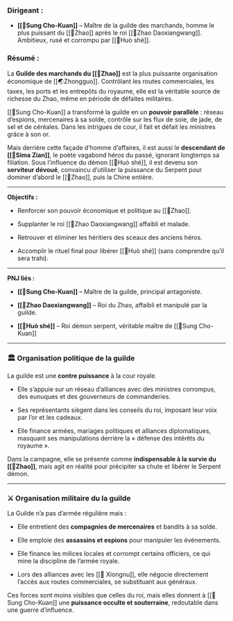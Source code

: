 ### Dirigeant :

- **[[👑Sung Cho-Kuan]]** – Maître de la guilde des marchands, homme le plus puissant du [[🏯Zhao]] après le roi [[👑Zhao Daoxiangwang]]. Ambitieux, rusé et corrompu par [[🐲Huò shé]].

### Résumé :

La **Guilde des marchands du [[🏯Zhao]]** est la plus puissante organisation économique de [[🌏Zhongguo]]. Contrôlant les routes commerciales, les taxes, les ports et les entrepôts du royaume, elle est la véritable source de richesse du Zhao, même en période de défaites militaires.

[[👑Sung Cho-Kuan]] a transformé la guilde en un **pouvoir parallèle** : réseau d’espions, mercenaires à sa solde, contrôle sur les flux de soie, de jade, de sel et de céréales. Dans les intrigues de cour, il fait et défait les ministres grâce à son or.

Mais derrière cette façade d’homme d’affaires, il est aussi le **descendant de [[🍶Sima Zian]]**, le poète vagabond héros du passé, ignorant longtemps sa filiation. Sous l’influence du démon [[🐲Huò shé]], il est devenu son **serviteur dévoué**, convaincu d’utiliser la puissance du Serpent pour dominer d’abord le [[🏯Zhao]], puis la Chine entière.

---

**Objectifs :**

- Renforcer son pouvoir économique et politique au [[🏯Zhao]].

- Supplanter le roi [[👑Zhao Daoxiangwang]] affaibli et malade.

- Retrouver et éliminer les héritiers des sceaux des anciens héros.

- Accomplir le rituel final pour libérer [[🐲Huò shé]] (sans comprendre qu’il sera trahi).


---

**PNJ liés :**

- **[[👑Sung Cho-Kuan]]** – Maître de la guilde, principal antagoniste.

- **[[👑Zhao Daoxiangwang]]** – Roi du Zhao, affaibli et manipulé par la guilde.

- **[[🐲Huò shé]]** – Roi démon serpent, véritable maître de [[👑Sung Cho-Kuan]]


---

### 🏛️ Organisation politique de la guilde

La guilde est une **contre puissance** à la cour royale.

- Elle s’appuie sur un réseau d’alliances avec des ministres corrompus, des eunuques et des gouverneurs de commanderies.

- Ses représentants siègent dans les conseils du roi, imposant leur voix par l’or et les cadeaux.

- Elle finance armées, mariages politiques et alliances diplomatiques, masquant ses manipulations derrière la « défense des intérêts du royaume ».


Dans la campagne, elle se présente comme **indispensable à la survie du [[🏯Zhao]]**, mais agit en réalité pour précipiter sa chute et libérer le Serpent démon.

---

### ⚔️ Organisation militaire du la guilde

La Guilde n’a pas d’armée régulière mais :

- Elle entretient des **compagnies de mercenaires** et bandits à sa solde.

- Elle emploie des **assassins et espions** pour manipuler les événements.

- Elle finance les milices locales et corrompt certains officiers, ce qui mine la discipline de l’armée royale.

- Lors des alliances avec les [[🏯 Xiongnu]], elle négocie directement l’accès aux routes commerciales, se substituant aux généraux.


Ces forces sont moins visibles que celles du roi, mais elles donnent à [[👑Sung Cho-Kuan]] une **puissance occulte et souterraine**, redoutable dans une guerre d’influence.